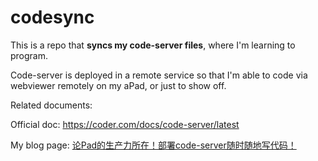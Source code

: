 # codesync
This is a repo that **syncs my code-server files**, where I'm learning to program.

Code-server is deployed in a remote service so that I'm able to code via webviewer remotely on my aPad, or just to show off.

Related documents:

Official doc: https://coder.com/docs/code-server/latest

My blog page: [论Pad的生产力所在！部署code-server随时随地写代码！](https://www.kaze-blog.co/index.php/archives/123/)
